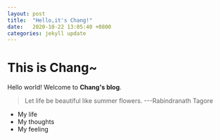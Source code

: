 ```yaml
---
layout: post
title:  "Hello,it's Chang!"
date:   2020-10-22 13:05:40 +0800
categories: jekyll update
---
```

# This is Chang~

Hello world! Welcome to **Chang's blog**.

> Let life be beautiful like summer flowers.                ---Rabindranath Tagore

- My life
- My thoughts
- My feeling